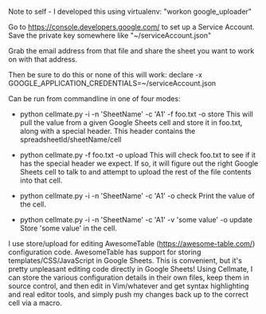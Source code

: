 Note to self - I developed this using virtualenv:
"workon google_uploader"

Go to https://console.developers.google.com/ to set up a Service Account. Save the private key
somewhere like "~/serviceAccount.json"

Grab the email address from that file and share the sheet you want to work on with that address.
	
Then be sure to do this or none of this will work:
    declare -x GOOGLE_APPLICATION_CREDENTIALS=~/serviceAccount.json

Can be run from commandline in one of four modes:

* python cellmate.py -i <spreadsheetId> -n 'SheetName' -c 'A1' -f foo.txt -o store
This will pull the value from a given Google Sheets cell and store it in foo.txt, along
with a special header. This header contains the spreadsheetId/sheetName/cell

* python cellmate.py -f foo.txt -o upload
This will check foo.txt to see if it has the special header we expect. If so, it will
figure out the right Google Sheets cell to talk to and attempt to upload the rest of the
file contents into that cell.

* python cellmate.py -i <spreadsheetId> -n 'SheetName' -c 'A1' -o check
Print the value of the cell.

* python cellmate.py -i <spreadsheetId> -n 'SheetName' -c 'A1' -v 'some value' -o update
Store 'some value' in the cell.

I use store/upload for editing AwesomeTable (https://awesome-table.com/) configuration code. AwesomeTable
has support for storing templates/CSS/JavaScript in Google Sheets. This is convenient, but it's
pretty unpleasant editing code directly in Google Sheets! Using Cellmate, I can store the various
configuration details in their own files, keep them in source control, and then edit in Vim/whatever
and get syntax highlighting and real editor tools, and simply push my changes back up to the correct cell
via a macro.

